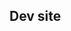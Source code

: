 ## Dev site
<script src="typed.js"></script>
<script>
	document.addEventListener("DOMContentLoaded", function(){
		Typed.new(".element", {
			strings: ["Du äldkar pvp.", "Men hittar ingen bra sever.", "Joina play.origonnetwork.com.", "Just Pvp games."],
			typeSpeed: 0
		});
	});
</script>


<span class="element"></span>
	
